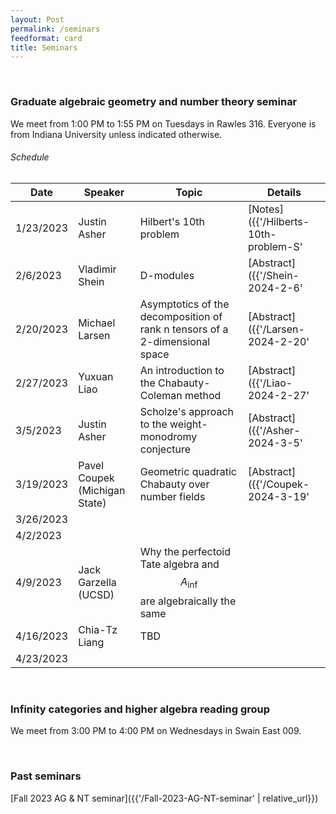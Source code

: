 ```yaml
---
layout: Post
permalink: /seminars
feedformat: card
title: Seminars
---
```




<br>

### Graduate algebraic geometry and number theory seminar

We meet from 1:00 PM to 1:55 PM on Tuesdays in Rawles 316. Everyone is from Indiana University unless indicated otherwise.


###### Schedule

| Date | Speaker | Topic | Details |
| -------- | ---------- | -------- | ---------- |
| 1/23/2023 | Justin Asher | Hilbert's 10th problem | [Notes]({{'/Hilberts-10th-problem-S' | relative_url}}) |
| 2/6/2023 | Vladimir Shein | D-modules | [Abstract]({{'/Shein-2024-2-6' | relative_url}}) |
| 2/20/2023 | Michael Larsen | Asymptotics of the decomposition of rank n tensors of a 2-dimensional space | [Abstract]({{'/Larsen-2024-2-20' | relative_url}}) |
| 2/27/2023 | Yuxuan Liao | An introduction to the Chabauty-Coleman method | [Abstract]({{'/Liao-2024-2-27' | relative_url}}) |
| 3/5/2023 | Justin Asher | Scholze's approach to the weight-monodromy conjecture | [Abstract]({{'/Asher-2024-3-5' | relative_url}}) |
| 3/19/2023 | Pavel Coupek <br> (Michigan State) | Geometric quadratic Chabauty over number fields | [Abstract]({{'/Coupek-2024-3-19' | relative_url}}) |
| 3/26/2023 | | | |
| 4/2/2023 | | | |
| 4/9/2023 | Jack Garzella (UCSD) | Why the perfectoid Tate algebra and $$ A_{\text{inf}} $$ are algebraically the same | |
| 4/16/2023 | Chia-Tz Liang | TBD | |
| 4/23/2023 | | | |




<br>

### Infinity categories and higher algebra reading group

We meet from 3:00 PM to 4:00 PM on Wednesdays in Swain East 009. <!-- [Here]({{'/infinity-categories-S' | relative_url}}) are some notes I am writing. -->




<br> 

### Past seminars

[Fall 2023 AG & NT seminar]({{'/Fall-2023-AG-NT-seminar' | relative_url}})

